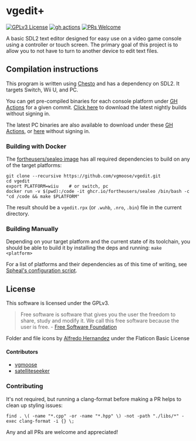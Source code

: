 # vgedit+
[![GPLv3 License](https://img.shields.io/badge/license-GPLv3-blue.svg?style=flat-square)](https://opensource.org/licenses/GPL-3.0)
[![gh actions](https://img.shields.io/github/actions/workflow/status/vgmoose/vgedit/main.yml?style=flat-square)](https://github.com/vgmoose/vgedit/actions/workflows/main.yml)
[![PRs Welcome](https://img.shields.io/badge/PRs-welcome!-tomato.svg?style=flat-square)](http://makeapullrequest.com)

A basic SDL2 text editor designed for easy use on a video game console using a controller or touch screen. The primary goal of this project is to allow you to not have to turn to another device to edit text files.

## Compilation instructions
This program is written using [Chesto](https://github.com/fortheusers/chesto) and has a dependency on SDL2. It targets Switch, Wii U, and PC.

You can get pre-compiled binaries for each console platform under [GH Actions](https://github.com/vgmoose/vgedit/actions/workflows/main.yml) for a given commit. [Click here](https://nightly.link/vgmoose/vgedit/workflows/main/main) to download the latest nightly builds without signing in.

The latest PC binaries are also available to download under these [GH Actions](https://github.com/vgmoose/vgedit/actions/workflows/pc-builds.yml), or [here](https://nightly.link/vgmoose/vgedit/workflows/pc-builds/main) without signing in.

### Building with Docker
The [fortheusers/sealeo image](https://github.com/4TU/sealeo) has all required dependencies to build on any of the target platforms:
```
git clone --recursive https://github.com/vgmoose/vgedit.git
cd vgedit
export PLATFORM=wiiu    # or switch, pc
docker run -v $(pwd):/code -it ghcr.io/fortheusers/sealeo /bin/bash -c "cd /code && make $PLATFORM"
```

The result should be a `vgedit.rpx` (or `.wuhb`, `.nro`, `.bin`) file in the current directory.

### Building Manually
Depending on your target platform and the current state of its toolchain, you should be able to build it by installing the deps and running: `make <platform>`

For a list of platforms and their dependencies as of this time of writing, see [Spheal's configuration script](https://github.com/fortheusers/sealeo/blob/main/dependency_helper.sh).

## License
This software is licensed under the GPLv3.

> Free software is software that gives you the user the freedom to share, study and modify it. We call this free software because the user is free. - [Free Software Foundation](https://www.fsf.org/about/what-is-free-software)

Folder and file icons by [Alfredo Hernandez](https://www.flaticon.com/authors/alfredo-hernandez) under the Flaticon Basic License

#### Contributors
- [vgmoose](https://github.com/vgmoose)
- [satelliteseeker](https://github.com/satelliteseeker)

### Contributing
It's not required, but running a clang-format before making a PR helps to clean up styling issues:
```
find . \( -name "*.cpp" -or -name "*.hpp" \) -not -path "./libs/*" -exec clang-format -i {} \;
```

Any and all PRs are welcome and appreciated!

